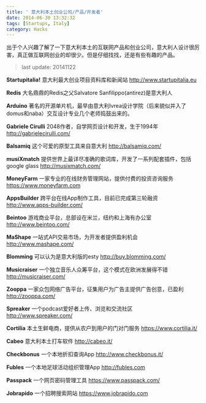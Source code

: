 ```yaml
---
title: ' 意大利本土创业公司/产品/开发者'
date: 2014-06-30 13:32:32
tags: [Startups, Italy]
category: Hacks
---
```


出于个人兴趣了解了一下意大利本土的互联网产品和创业公司，意大利人设计很厉害，真正做互联网创业的却很少。但是仔细找找，还是有些有趣的产品。

> last update: 20141122

**Startupitalia!**
意大利最大创业项目资料库和新闻站
http://www.startupitalia.eu

**Redis**
大名鼎鼎的Redis之父Salvatore Sanfilippo(antirez)是意大利人

**Arduino**
著名的开源单片机，最早由意大利Ivrea设计学院（后来貌似并入了domus和naba）交互设计专业几个老师捣鼓出来的。

**Gabriele Cirulli**
2048作者，自学网页设计和开发，生于1994年
http://gabrielecirulli.com/

**Balsamiq**
这个可爱的原型工具来自意大利
http://balsamiq.com/

**musiXmatch**
提供世界上最详尽准确的歌词库，开发了一系列配套插件，包括google glass
http://musixmatch.com/

**MoneyFarm**
一家专业的在线财务管理网站，提供付费的投资咨询服务
https://www.moneyfarm.com

**AppsBuilder**
跨平台在线App制作工具，目前已完成第三轮融资
http://www.apps-builder.com/

**Beintoo**
游戏商业平台，总部设在米兰，纽约和上海有办公室
http://www.beintoo.com/

**MaShape**
一站式API交易市场，为开发者提供盈利机会
http://www.mashape.com/

**Blomming**
可以认为是意大利版的esty
http://buy.blomming.com/

**Musicraiser**
一个独立音乐人众筹平台，这个模式在欧洲发展得不错
http://musicraiser.com/

**Zooppa**
一家众包网络广告平台，征集用户为广告主提供广告创意，已盈利
http://zooppa.com/

**Spreaker**
一个podcast爱好者上传、浏览和交流社区
http://www.spreaker.com/

**Cortilia**
本土生鲜电商，提供从农户到用户的门对门服务
https://www.cortilia.it/

**Cabeo**
意大利本土打车软件
http://cabeo.it/

**Checkbonus**
一个本地折扣查询App
http://www.checkbonus.it/

**Fubles**
一个本地足球活动组织管理App
http://fubles.com

**Passpack**
一个网页密码管理工具
https://www.passpack.com/

**Jobrapido**
一个招聘搜索网站
https://www.jobrapido.com
